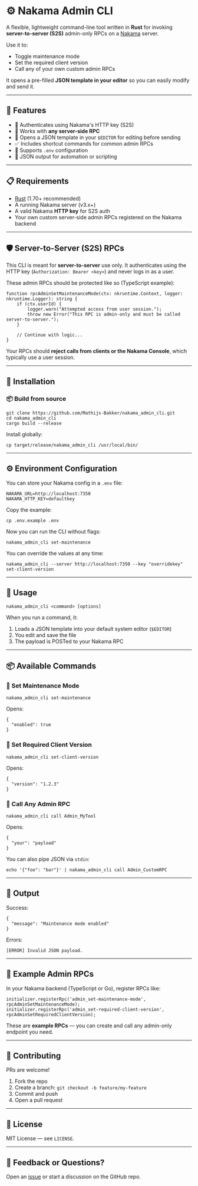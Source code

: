 # ⚙️ Nakama Admin CLI

A flexible, lightweight command-line tool written in **Rust** for invoking **server-to-server (S2S)** admin-only RPCs on a [Nakama](https://heroiclabs.com/nakama/) server.

Use it to:
- Toggle maintenance mode
- Set the required client version
- Call any of your own custom admin RPCs

It opens a pre-filled **JSON template in your editor** so you can easily modify and send it.

---

## 🌟 Features

- 🔑 Authenticates using Nakama's HTTP key (S2S)
- 🧩 Works with **any server-side RPC**
- 📝 Opens a JSON template in your `$EDITOR` for editing before sending
- ✅ Includes shortcut commands for common admin RPCs
- 📁 Supports `.env` configuration
- 🧼 JSON output for automation or scripting

---

## 📋 Requirements

- [Rust](https://rust-lang.org/tools/install) (1.70+ recommended)
- A running Nakama server (v3.x+)
- A valid Nakama **HTTP key** for S2S auth
- Your own custom server-side admin RPCs registered on the Nakama backend

---

## 🛡️ Server-to-Server (S2S) RPCs

This CLI is meant for **server-to-server** use only. It authenticates using the HTTP key (`Authorization: Bearer <key>`) and never logs in as a user.

These admin RPCs should be protected like so (TypeScript example):

    function rpcAdminSetMaintenanceMode(ctx: nkruntime.Context, logger: nkruntime.Logger): string {
        if (ctx.userId) {
            logger.warn("Attempted access from user session.");
            throw new Error("This RPC is admin-only and must be called server-to-server.");
        }

        // Continue with logic...
    }

Your RPCs should **reject calls from clients or the Nakama Console**, which typically use a user session.

---

## 🔧 Installation

### 📦 Build from source

    git clone https://github.com/Mathijs-Bakker/nakama_admin_cli.git
    cd nakama_admin_cli
    cargo build --release

Install globally:

    cp target/release/nakama_admin_cli /usr/local/bin/

---

## ⚙️ Environment Configuration

You can store your Nakama config in a `.env` file:

    NAKAMA_URL=http://localhost:7350
    NAKAMA_HTTP_KEY=defaultkey

Copy the example:

    cp .env.example .env

Now you can run the CLI without flags:

    nakama_admin_cli set-maintenance

You can override the values at any time:

    nakama_admin_cli --server http://localhost:7350 --key "overridekey" set-client-version

---

## 🚀 Usage

    nakama_admin_cli <command> [options]

When you run a command, it:
1. Loads a JSON template into your default system editor (`$EDITOR`)
2. You edit and save the file
3. The payload is POSTed to your Nakama RPC

---

## 📦 Available Commands

### 🔧 Set Maintenance Mode

    nakama_admin_cli set-maintenance

Opens:

    {
      "enabled": true
    }

### 📱 Set Required Client Version

    nakama_admin_cli set-client-version

Opens:

    {
      "version": "1.2.3"
    }

### 🎯 Call Any Admin RPC

    nakama_admin_cli call Admin_MyTool

Opens:

    {
      "your": "payload"
    }

You can also pipe JSON via `stdin`:

    echo '{"foo": "bar"}' | nakama_admin_cli call Admin_CustomRPC

---

## 📄 Output

Success:

    {
      "message": "Maintenance mode enabled"
    }

Errors:

    [ERROR] Invalid JSON payload.

---

## 🧪 Example Admin RPCs

In your Nakama backend (TypeScript or Go), register RPCs like:

    initializer.registerRpc('admin_set-maintenance-mode', rpcAdminSetMaintenanceMode);
    initializer.registerRpc('admin_set-required-client-version', rpcAdminSetRequiredClientVersion);

These are **example RPCs** — you can create and call any admin-only endpoint you need.

---

## 🤝 Contributing

PRs are welcome!

1. Fork the repo  
2. Create a branch: `git checkout -b feature/my-feature`  
3. Commit and push  
4. Open a pull request

---

## 📃 License

MIT License — see `LICENSE`.

---

## 💬 Feedback or Questions?

Open an [issue](https://github.com/Mathijs-Bakker/nakama_admin_cli/issues) or start a discussion on the GitHub repo.
